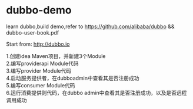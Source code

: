 # dubbo-demo
learn dubbo,build demo,refer to https://github.com/alibaba/dubbo &amp;&amp; dubbo-user-book.pdf

Start from: http://dubbo.io

1.创建idea Maven项目，并新建3个Module  
2.编写providerapi Module代码  
3.编写provider Module代码  
4.启动服务提供者，在dubboadmin中查看其是否注册成功  
5.编写consumer Module代码  
6.运行消费提供则代码，在dubbo admin中查看其是否注册成功，以及是否远程调用成功  


